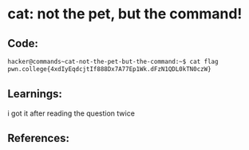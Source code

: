 # cat: not the pet, but the command!
## Code:
```bash
hacker@commands~cat-not-the-pet-but-the-command:~$ cat flag
pwn.college{4xdIyEqdcjtIf888Dx7A77Ep1Wk.dFzN1QDL0kTN0czW}
```
## Learnings:
i got it after reading the question twice
## References:
